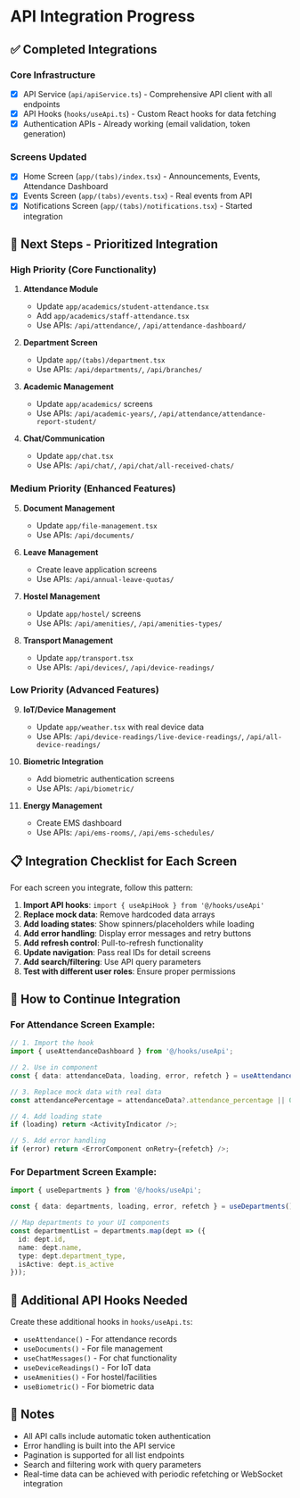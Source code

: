 
# API Integration Progress

## ✅ Completed Integrations

### Core Infrastructure
- [x] API Service (`api/apiService.ts`) - Comprehensive API client with all endpoints
- [x] API Hooks (`hooks/useApi.ts`) - Custom React hooks for data fetching
- [x] Authentication APIs - Already working (email validation, token generation)

### Screens Updated
- [x] Home Screen (`app/(tabs)/index.tsx`) - Announcements, Events, Attendance Dashboard
- [x] Events Screen (`app/(tabs)/events.tsx`) - Real events from API
- [x] Notifications Screen (`app/(tabs)/notifications.tsx`) - Started integration

## 🔄 Next Steps - Prioritized Integration

### High Priority (Core Functionality)
1. **Attendance Module**
   - Update `app/academics/student-attendance.tsx`
   - Add `app/academics/staff-attendance.tsx`
   - Use APIs: `/api/attendance/`, `/api/attendance-dashboard/`

2. **Department Screen**
   - Update `app/(tabs)/department.tsx`
   - Use APIs: `/api/departments/`, `/api/branches/`

3. **Academic Management**
   - Update `app/academics/` screens
   - Use APIs: `/api/academic-years/`, `/api/attendance/attendance-report-student/`

4. **Chat/Communication**
   - Update `app/chat.tsx`
   - Use APIs: `/api/chat/`, `/api/chat/all-received-chats/`

### Medium Priority (Enhanced Features)
5. **Document Management**
   - Update `app/file-management.tsx`
   - Use APIs: `/api/documents/`

6. **Leave Management**
   - Create leave application screens
   - Use APIs: `/api/annual-leave-quotas/`

7. **Hostel Management**
   - Update `app/hostel/` screens
   - Use APIs: `/api/amenities/`, `/api/amenities-types/`

8. **Transport Management**
   - Update `app/transport.tsx`
   - Use APIs: `/api/devices/`, `/api/device-readings/`

### Low Priority (Advanced Features)
9. **IoT/Device Management**
   - Update `app/weather.tsx` with real device data
   - Use APIs: `/api/device-readings/live-device-readings/`, `/api/all-device-readings/`

10. **Biometric Integration**
    - Add biometric authentication screens
    - Use APIs: `/api/biometric/`

11. **Energy Management**
    - Create EMS dashboard
    - Use APIs: `/api/ems-rooms/`, `/api/ems-schedules/`

## 📋 Integration Checklist for Each Screen

For each screen you integrate, follow this pattern:

1. **Import API hooks**: `import { useApiHook } from '@/hooks/useApi'`
2. **Replace mock data**: Remove hardcoded data arrays
3. **Add loading states**: Show spinners/placeholders while loading
4. **Add error handling**: Display error messages and retry buttons
5. **Add refresh control**: Pull-to-refresh functionality
6. **Update navigation**: Pass real IDs for detail screens
7. **Add search/filtering**: Use API query parameters
8. **Test with different user roles**: Ensure proper permissions

## 🚀 How to Continue Integration

### For Attendance Screen Example:
```typescript
// 1. Import the hook
import { useAttendanceDashboard } from '@/hooks/useApi';

// 2. Use in component
const { data: attendanceData, loading, error, refetch } = useAttendanceDashboard();

// 3. Replace mock data with real data
const attendancePercentage = attendanceData?.attendance_percentage || 0;

// 4. Add loading state
if (loading) return <ActivityIndicator />;

// 5. Add error handling
if (error) return <ErrorComponent onRetry={refetch} />;
```

### For Department Screen Example:
```typescript
import { useDepartments } from '@/hooks/useApi';

const { data: departments, loading, error, refetch } = useDepartments();

// Map departments to your UI components
const departmentList = departments.map(dept => ({
  id: dept.id,
  name: dept.name,
  type: dept.department_type,
  isActive: dept.is_active
}));
```

## 🔧 Additional API Hooks Needed

Create these additional hooks in `hooks/useApi.ts`:
- `useAttendance()` - For attendance records
- `useDocuments()` - For file management
- `useChatMessages()` - For chat functionality
- `useDeviceReadings()` - For IoT data
- `useAmenities()` - For hostel/facilities
- `useBiometric()` - For biometric data

## 📝 Notes

- All API calls include automatic token authentication
- Error handling is built into the API service
- Pagination is supported for all list endpoints
- Search and filtering work with query parameters
- Real-time data can be achieved with periodic refetching or WebSocket integration
